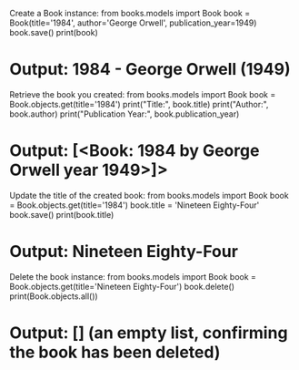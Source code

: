 Create a Book instance:
from books.models import Book
book = Book(title='1984', author='George Orwell', publication_year=1949)
book.save()
print(book)  
# Output: 1984 - George Orwell (1949)

Retrieve the book you created:
from books.models import Book
book = Book.objects.get(title='1984')
print("Title:", book.title)
print("Author:", book.author)
print("Publication Year:", book.publication_year)
# Output: [<Book: 1984 by George Orwell year 1949>]>

Update the title of the created book:
from books.models import Book
book = Book.objects.get(title='1984')
book.title = 'Nineteen Eighty-Four'
book.save()
print(book.title)  
# Output: Nineteen Eighty-Four

Delete the book instance:
from books.models import Book
book = Book.objects.get(title='Nineteen Eighty-Four')
book.delete()
print(Book.objects.all())  
# Output: [] (an empty list, confirming the book has been deleted)